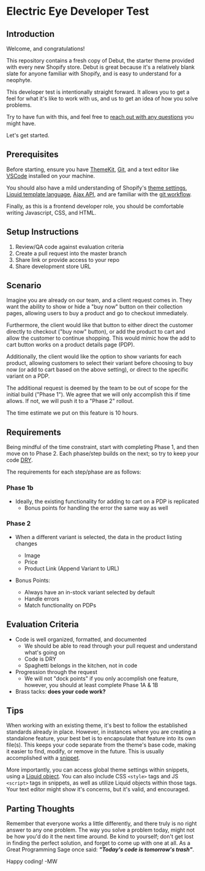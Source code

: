 # Electric Eye Developer Test

## Introduction

Welcome, and congratulations!

This repository contains a fresh copy of Debut, the starter theme provided with every new Shopify store. Debut is great because it's a relatively blank slate for anyone familiar with Shopify, and is easy to understand for a neophyte.

This developer test is intentionally straight forward. It allows you to get a feel for what it's like to work with us, and us to get an idea of how you solve problems.

Try to have fun with this, and feel free to [reach out with any questions](mailto:mike@electriceye.io) you might have.

Let's get started.

## Prerequisites

Before starting, ensure you have [ThemeKit](https://shopify.github.io/themekit/), [Git](https://git-scm.com/), and a text editor like [VSCode](https://code.visualstudio.com/) installed on your machine.

You should also have a mild understanding of Shopify's [theme settings](https://shopify.dev/docs/themes/settings), [Liquid template language](https://shopify.github.io/liquid/), [Ajax API](https://shopify.dev/docs/themes/ajax-api), and are familiar with the [git workflow](https://www.atlassian.com/git/tutorials/comparing-workflows/gitflow-workflow).

Finally, as this is a frontend developer role, you should be comfortable writing Javascript, CSS, and HTML.
## Setup Instructions
1. Review/QA code against evaluation criteria
1. Create a pull request into the master branch
1. Share link or provide access to your repo
1. Share development store URL


## Scenario

Imagine you are already on our team, and a client request comes in. They want the ability to show or hide a "buy now" button on their collection pages, allowing users to buy a product and go to checkout immediately.

Furthermore, the client would like that button to either direct the customer directly to checkout ("buy now" button), or add the product to cart and allow the customer to continue shopping. This would mimic how the add to cart button works on a product details page (PDP).

Additionally, the client would like the option to show variants for each product, allowing customers to select their variant before choosing to buy now (or add to cart based on the above setting), or direct to the specific variant on a PDP.

The additional request is deemed by the team to be out of scope for the initial build ("Phase 1"). We agree that we will only accomplish this if time allows. If not, we will push it to a "Phase 2" rollout. 

The time estimate we put on this feature is 10 hours.

## Requirements

Being mindful of the time constraint, start with completing Phase 1, and then move on to Phase 2. Each phase/step builds on the next; so try to keep your code [DRY](https://en.wikipedia.org/wiki/Don%27t_repeat_yourself).

The requirements for each step/phase are as follows:

### Phase 1b

- Ideally, the existing functionality for adding to cart on a PDP is replicated
    - Bonus points for handling the error the same way as well

### Phase 2

- When a different variant is selected, the data in the product listing changes
    - Image
    - Price
    - Product Link (Append Variant to URL)

- Bonus Points:
    - Always have an in-stock variant selected by default
    - Handle errors 
    - Match functionality on PDPs







## Evaluation Criteria

- Code is well organized, formatted, and documented
    - We should be able to read through your pull request and understand what's going on
    - Code is DRY
    - Spaghetti belongs in the kitchen, not in code
- Progression through the request
    - We will not "dock points" if you only accomplish one feature, however, you should at least complete Phase 1A & 1B
- Brass tacks: **does your code work?**

## Tips

When working with an existing theme, it's best to follow the established standards already in place. However, in instances where you are creating a standalone feature, your best bet is to encapsulate that feature into its own file(s). This keeps your code separate from the theme's base code, making it easier to find, modify, or remove in the future. This is usually accomplished with a [snippet](https://www.shopify.com/partners/blog/88186566-tips-for-using-snippets-in-your-shopify-theme).

More importantly, you can access global theme settings within snippets, using a [Liquid object](https://shopify.dev/docs/themes/liquid/reference/objects). You can also include CSS `<style>` tags and JS `<script>` tags in snippets, as well as utilize Liquid objects within those tags. Your text editor might show it's concerns, but it's valid, and encouraged.

## Parting Thoughts

Remember that everyone works a little differently, and there truly is no right answer to any one problem. The way you solve a problem today, might not be how you'd do it the next time around. Be kind to yourself; don't get lost in finding the perfect solution, and forget to come up with one at all. As a Great Programming Sage once said: **_"Today's code is tomorrow's trash"_**.

Happy coding! -MW
